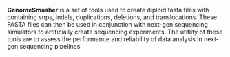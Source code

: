 **GenomeSmasher** is a set of tools used to create diploid fasta files with containing snps, indels, duplications, deletions, and translocations. These FASTA files can then be used in conjunction with next-gen sequencing simulators to artificially create sequencing experiments. The utitlity of these tools are to assess the performance and reliability of data analysis in next-gen sequencing pipelines.